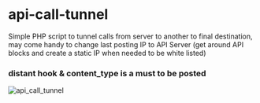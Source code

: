 # api-call-tunnel
Simple PHP script to tunnel calls from server to another to final destination, may come handy to change last posting IP to API Server (get around API blocks and create a static IP when needed to be white listed)

### distant hook & content_type is a must to be posted

![api_call_tunnel](https://user-images.githubusercontent.com/33247942/50932024-d34cbd00-147d-11e9-9cfd-c14cd3933378.png)

